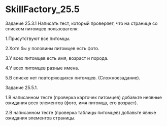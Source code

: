 # SkillFactory_25.5

Задание 25.3.1
Написать тест, который проверяет, что на странице со списком питомцев пользователя:

1.Присутствуют все питомцы.

2.Хотя бы у половины питомцев есть фото.

3.У всех питомцев есть имя, возраст и порода.

4.У всех питомцев разные имена.

5.В списке нет повторяющихся питомцев. (Сложноезадание).


Задание 25.5.1.

1.В написанном тесте (проверка карточек питомцев) добавьте неявные ожидания всех элементов (фото, имя питомца, его возраст).

2.В написанном тесте (проверка таблицы питомцев) добавьте явные ожидания элементов страницы.
